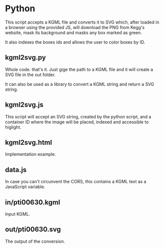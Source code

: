 # Python
This script accepts a KGML file and converts it to SVG which, after loaded in a browser using the provided JS, will download the PNG from Kegg's website, mask its background and masks any box marked as green.

It also indexes the boxes ids and allows the user to color boxes by ID.

## kgml2svg.py
Whole code. that's it. Just gige the path to a KGML file and it will create a SVG file in the out folder.

It can also be used as a library to convert a KGML string and return a SVG string.

## kgml2svg.js
This script will accept an SVG string, created by the python script, and a container ID where the image will be placed, indexed and accessible to higlight.

## kgml2svg.html
Implementation example.

## data.js
In case you can't circunvent the CORS, this contains a KGML text as a JavaScript variable.

## in/pti00630.kgml
Input KGML.

## out/pti00630.svg
The output of the conversion.
